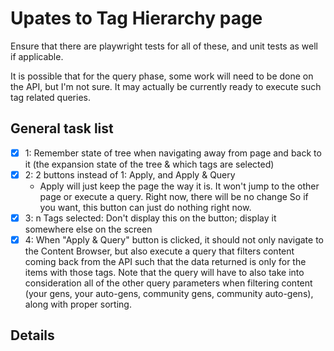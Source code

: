 # Upates to Tag Hierarchy page
Ensure that there are playwright tests for all of these, and unit tests as well if applicable.

It is possible that for the query phase, some work will need to be done on the API, but I'm not sure. It may actually be
currently ready to execute such tag related queries.

## General task list
- [x] 1: Remember state of tree when navigating away from page and back to it (the expansion state of the tree & which 
  tags are selected)
- [x] 2: 2 buttons instead of 1: Apply, and Apply & Query
  - Apply will just keep the page the way it is. It won't jump to the other page or execute a query. Right now, there 
  will be no change So if you want, this button can just do nothing right now. 
- [x] 3: n Tags selected: Don't display this on the button; display it somewhere else on the screen
- [x] 4: When "Apply & Query" button is clicked, it should not only navigate to the Content Browser, but also 
  execute a query that filters content coming back from the API such that the data returned is only for the items with 
  those tags. Note that the query will have to also take into consideration all of the other query parameters when 
  filtering content (your gens, your auto-gens, community gens, community auto-gens), along with proper sorting.

## Details
